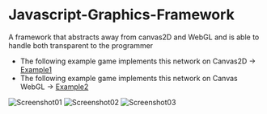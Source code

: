 # Javascript-Graphics-Framework
A framework that abstracts away from canvas2D and WebGL and is able to handle both transparent to the programmer

* The following example game implements this network on Canvas2D -> [Example1](http://www.rayflectar.com/p03-Concepts/p03-MathMoth/game.html)
* The following example game implements this network on Canvas WebGL -> [Example2](http://www.rayflectar.com/p04-Programming/p01-Rubik/rubik.html)

![Screenshot01](http://rayflectar.com/p04-Programming/images/Rcube00-min.jpg)
![Screenshot02](http://rayflectar.com/p04-Programming/images/Rcube04-min.jpg)
![Screenshot03](http://rayflectar.com/p04-Programming/images/Rcube03-min.jpg)
